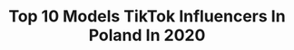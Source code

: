 ---
title: Top 10 Models TikTok Influencers In Poland In 2020
description: >-
  Find top models TikTok influencers in Poland in 2020. Most popular hashtags: #food #modeling #tiktokpoll #candyshop.
platform: TikTok
profiles:
  - username: "ankaskakanka15"
    fullname: >-
      Anulka👼🏼
    location: "Poland"
    followers: 294741
    engagement: 2046
    commentsToLikes: 0.011728
    id: ck9kg953u6vgm0j78swqfr53x
    verified: false
    hashtags: "#dlaciebie"
  - username: "nikegoddess"
    fullname: >-
      Patrycja Zagórska
    location: "Poland"
    followers: 31024
    engagement: 1114
    commentsToLikes: 0.029072
    id: ck8oqw23z9b6d0j78b7h7xfea
    verified: false
    hashtags: "#paint, #horrormovie, #rickandmorty, #badwitch"
  - username: "mcrobonstewka"
    fullname: >-
      McRobon Stewka
    location: "Poland"
    followers: 19662
    engagement: 1231
    commentsToLikes: 0.021590
    id: ck8ke5bz08ryn0j78brghz4bw
    verified: false
    hashtags: "#wawa, #humor, #cabincrew, #warszawa"
  - username: "olgakleczkowska"
    fullname: >-
      olga kleczkowska ✌😗
    location: "Poland"
    followers: 247911
    engagement: 1640
    commentsToLikes: 0.008117
    id: ck8knhhaad6qp0j78xno5rzth
    verified: true
    hashtags: "#modeling, #jojocharacters, #animecrush, #catwalkchallange"
  - username: "paulaperezplussizemodel"
    fullname: >-
      PaulaPerez26
    location: "Poland"
    followers: 30204
    engagement: 463
    commentsToLikes: 0.028459
    id: ck93obwh4429h0j78vluu8uap
    verified: false
    hashtags: "#sky, #holidays, #winterfun, #beautifulplussizemodels"
  - username: "maxxmazurek"
    fullname: >-
      maxxmazurek
    location: "Poland"
    followers: 179949
    engagement: 930
    commentsToLikes: 0.027270
    id: ck8ke53h58q8e0j78z7rmd7e2
    verified: false
    hashtags: "#jawelry, #ygchallange, #1990, #walklikeyou"
  - username: "klaudia_moon"
    fullname: >-
      klaudia_moon
    location: "Poland"
    followers: 75822
    engagement: 1496
    commentsToLikes: 0.012344
    id: ck9adyj17zdr60j7897a5luh5
    verified: false
    hashtags: "#bunny, #single, #darkness, #morning"
  - username: "majamikarah"
    fullname: >-
      majamikarah
    location: "Poland"
    followers: 22342
    engagement: 246
    commentsToLikes: 0.021498
    id: ck8z1i91h1oip0j78zfo31v4b
    verified: false
    hashtags: "#losangeles, #summervibes, #musicvideo, #sunny"
  - username: "karry.official"
    fullname: >-
      Katia Dubitska
    location: "Poland"
    followers: 47770
    engagement: 972
    commentsToLikes: 0.019996
    id: ck8j854b5hc030j789htc179k
    verified: false
    hashtags: "#tiktokpoll, #luxurylife, #maldiveslove, #mcdonalds"
  - username: "porcelanovva"
    fullname: >-
      Ania Jaroszewska
    location: "Poland"
    followers: 36389
    engagement: 1022
    commentsToLikes: 0.012386
    id: ck9a6xmb358io0j78sp51cpzy
    verified: false
    hashtags: "#itsrainingmenchallenge, #slowmo, #kot, #redhead"
---